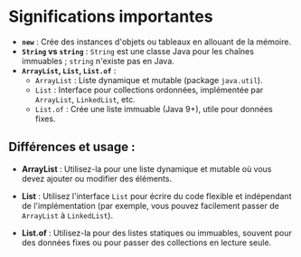 # Significations importantes

- **`new`** : Crée des instances d'objets ou tableaux en allouant de la mémoire.
- **`String` vs `string`** : `String` est une classe Java pour les chaînes immuables ; `string` n'existe pas en Java.
- **`ArrayList`, `List`, `List.of`** :
  - `ArrayList` : Liste dynamique et mutable (package `java.util`).
  - `List` : Interface pour collections ordonnées, implémentée par `ArrayList`, `LinkedList`, etc.
  - `List.of` : Crée une liste immuable (Java 9+), utile pour données fixes.

## Différences et usage :

- **ArrayList** : Utilisez-la pour une liste dynamique et mutable où vous devez ajouter ou modifier des éléments.

- **List** : Utilisez l'interface `List` pour écrire du code flexible et indépendant de l'implémentation (par exemple, vous pouvez facilement passer de `ArrayList` à `LinkedList`).

- **List.of** : Utilisez-la pour des listes statiques ou immuables, souvent pour des données fixes ou pour passer des collections en lecture seule.
